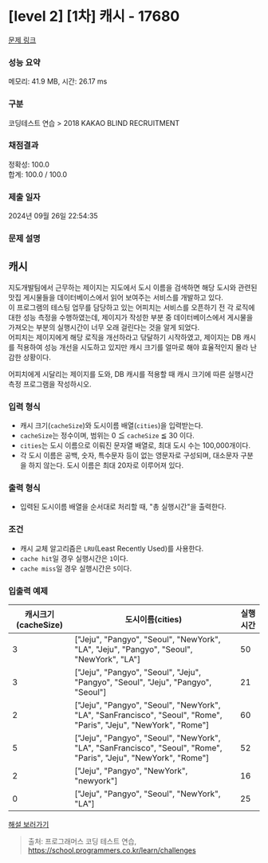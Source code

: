 # [level 2] [1차] 캐시 - 17680 

[문제 링크](https://school.programmers.co.kr/learn/courses/30/lessons/17680) 

### 성능 요약

메모리: 41.9 MB, 시간: 26.17 ms

### 구분

코딩테스트 연습 > 2018 KAKAO BLIND RECRUITMENT

### 채점결과

정확성: 100.0<br/>합계: 100.0 / 100.0

### 제출 일자

2024년 09월 26일 22:54:35

### 문제 설명

<h2>캐시</h2>

<p>지도개발팀에서 근무하는 제이지는 지도에서 도시 이름을 검색하면 해당 도시와 관련된 맛집 게시물들을 데이터베이스에서 읽어 보여주는 서비스를 개발하고 있다.<br>
이 프로그램의 테스팅 업무를 담당하고 있는 어피치는 서비스를 오픈하기 전 각 로직에 대한 성능 측정을 수행하였는데, 제이지가 작성한 부분 중 데이터베이스에서 게시물을 가져오는 부분의 실행시간이 너무 오래 걸린다는 것을 알게 되었다.<br>
어피치는 제이지에게 해당 로직을 개선하라고 닦달하기 시작하였고, 제이지는 DB 캐시를 적용하여 성능 개선을 시도하고 있지만 캐시 크기를 얼마로 해야 효율적인지 몰라 난감한 상황이다.</p>

<p>어피치에게 시달리는 제이지를 도와, DB 캐시를 적용할 때 캐시 크기에 따른 실행시간 측정 프로그램을 작성하시오.</p>

<h3>입력 형식</h3>

<ul>
<li>캐시 크기(<code>cacheSize</code>)와 도시이름 배열(<code>cities</code>)을 입력받는다.</li>
<li><code>cacheSize</code>는 정수이며, 범위는 0 ≦ <code>cacheSize</code> ≦ 30 이다.</li>
<li><code>cities</code>는 도시 이름으로 이뤄진 문자열 배열로, 최대 도시 수는 100,000개이다.</li>
<li>각 도시 이름은 공백, 숫자, 특수문자 등이 없는 영문자로 구성되며, 대소문자 구분을 하지 않는다. 도시 이름은 최대 20자로 이루어져 있다.</li>
</ul>

<h3>출력 형식</h3>

<ul>
<li>입력된 도시이름 배열을 순서대로 처리할 때, "총 실행시간"을 출력한다.</li>
</ul>

<h3>조건</h3>

<ul>
<li>캐시 교체 알고리즘은 <code>LRU</code>(Least Recently Used)를 사용한다.</li>
<li><code>cache hit</code>일 경우 실행시간은 <code>1</code>이다.</li>
<li><code>cache miss</code>일 경우 실행시간은 <code>5</code>이다.</li>
</ul>

<h3>입출력 예제</h3>
<table class="table">
        <thead><tr>
<th>캐시크기(cacheSize)</th>
<th>도시이름(cities)</th>
<th>실행시간</th>
</tr>
</thead>
        <tbody><tr>
<td>3</td>
<td>["Jeju", "Pangyo", "Seoul", "NewYork", "LA", "Jeju", "Pangyo", "Seoul", "NewYork", "LA"]</td>
<td>50</td>
</tr>
<tr>
<td>3</td>
<td>["Jeju", "Pangyo", "Seoul", "Jeju", "Pangyo", "Seoul", "Jeju", "Pangyo", "Seoul"]</td>
<td>21</td>
</tr>
<tr>
<td>2</td>
<td>["Jeju", "Pangyo", "Seoul", "NewYork", "LA", "SanFrancisco", "Seoul", "Rome", "Paris", "Jeju", "NewYork", "Rome"]</td>
<td>60</td>
</tr>
<tr>
<td>5</td>
<td>["Jeju", "Pangyo", "Seoul", "NewYork", "LA", "SanFrancisco", "Seoul", "Rome", "Paris", "Jeju", "NewYork", "Rome"]</td>
<td>52</td>
</tr>
<tr>
<td>2</td>
<td>["Jeju", "Pangyo", "NewYork", "newyork"]</td>
<td>16</td>
</tr>
<tr>
<td>0</td>
<td>["Jeju", "Pangyo", "Seoul", "NewYork", "LA"]</td>
<td>25</td>
</tr>
</tbody>
      </table>
<p><a href="http://tech.kakao.com/2017/09/27/kakao-blind-recruitment-round-1/" target="_blank" rel="noopener">해설 보러가기</a></p>


> 출처: 프로그래머스 코딩 테스트 연습, https://school.programmers.co.kr/learn/challenges